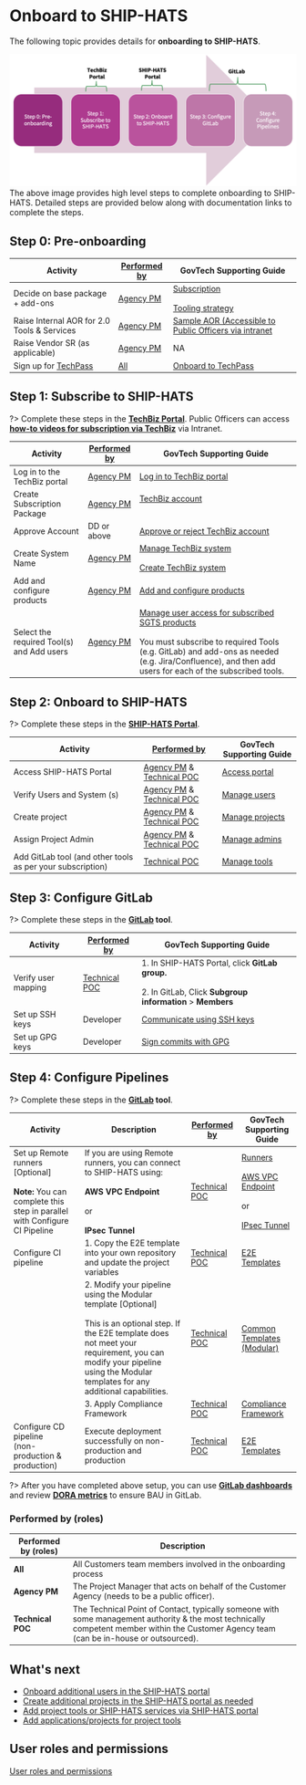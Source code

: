 # Onboard to SHIP-HATS

The following topic provides details for **onboarding to SHIP-HATS**. 

![Onboarding Flow](./images/onboarding-flow.png)
The above image provides high level steps to complete onboarding to SHIP-HATS. Detailed steps are provided below along with documentation links to complete the steps. 

## Step 0: Pre-onboarding

|Activity|[Performed by](#performed-by-roles)|GovTech Supporting Guide|
|---|---|---|
|Decide on base package + add-ons|[Agency PM](#performed-by-roles)|[Subscription](subscription)<br><br>[Tooling strategy](ship-hats-tools)
|Raise Internal AOR for 2.0 Tools & Services|[Agency PM](#performed-by-roles)|[Sample AOR (Accessible to Public Officers via intranet](https://go.gov.sg/sh2indicative)
|Raise Vendor SR (as applicable)|[Agency PM](#performed-by-roles)|NA|
|Sign up for [TechPass](https://portal.techpass.gov.sg/public/home)|[All](#performed-by-roles)|[Onboard to TechPass](https://docs.developer.tech.gov.sg/docs/techpass-user-guide/onboard-public-officers-using-non-se-machines)

## Step 1: Subscribe to SHIP-HATS

?> Complete these steps in the **[TechBiz Portal](https://portal.techbiz.suite.gov.sg/)**. Public Officers can access **[how-to videos for subscription via TechBiz](https://sgdcs.sgnet.gov.sg/sites/IDA-GoSync/gdspdd-ai/ship/Shared%20Documents/Forms/AllItems.aspx?id=%2Fsites%2FIDA-GoSync%2Fgdspdd-ai%2Fship%2FShared%20Documents%2FSHIP-HATS%202%2E0%2FOnboarding%20how-to%20videos)** via Intranet.


|Activity|[Performed by](#performed-by-roles)|GovTech Supporting Guide|  
|---|---|---|
|Log in to the TechBiz portal|[Agency PM](#performed-by-roles)|[Log in to TechBiz portal](https://docs.developer.tech.gov.sg/docs/techbiz-documentation/log-in-to-TechBiz-portal)
|Create Subscription Package|[Agency PM](#performed-by-roles)|[TechBiz account](https://docs.developer.tech.gov.sg/docs/techbiz-documentation/techbiz-account)<br><br>|[Request for TechBiz account](https://docs.developer.tech.gov.sg/docs/techbiz-documentation/request-for-techbiz-account)
|Approve Account|DD or above|[Approve or reject TechBiz account](https://docs.developer.tech.gov.sg/docs/techbiz-documentation/approve-or-reject-techbiz-account)
|Create System Name|[Agency PM](#performed-by-roles)|[Manage TechBiz system](https://docs.developer.tech.gov.sg/docs/techbiz-documentation/manage-techbiz-system)<br><br>[Create TechBiz system](https://docs.developer.tech.gov.sg/docs/techbiz-documentation/create-techbiz-system)
|Add and configure products|[Agency PM](#performed-by-roles)|[Add and configure products](https://docs.developer.tech.gov.sg/docs/techbiz-documentation/add-and-configure-products)
|Select the required Tool(s) and Add users|[Agency PM](#performed-by-roles)|[Manage user access for subscribed SGTS products](https://docs.developer.tech.gov.sg/docs/techbiz-documentation/manage-user-access-subscribed-sgts-products)<br><br>You must subscribe to required Tools (e.g. GitLab) and add-ons as needed (e.g. Jira/Confluence), and then add users for each of the subscribed tools.

## Step 2: Onboard to SHIP-HATS

?> Complete these steps in the **[SHIP-HATS Portal](https://portal.ship.gov.sg/)**.


|Activity|[Performed by](#performed-by-roles)|GovTech Supporting Guide|  
|---|---|---|
|Access SHIP-HATS Portal|[Agency PM](#performed-by-roles) & [Technical POC](#performed-by-roles)|[Access portal](https://docs.developer.tech.gov.sg/docs/ship-hats-portal/access-ship-hats-portal)
|Verify Users and System (s)|[Agency PM](#performed-by-roles) & [Technical POC](#performed-by-roles)|[Manage users](https://docs.developer.tech.gov.sg/docs/ship-hats-portal/manage-users)
|Create project|[Agency PM](#performed-by-roles) & [Technical POC](#performed-by-roles)|[Manage projects](https://docs.developer.tech.gov.sg/docs/ship-hats-portal/manage-projects)
|Assign Project Admin|[Agency PM](#performed-by-roles) & [Technical POC](#performed-by-roles)|[Manage admins](https://docs.developer.tech.gov.sg/docs/ship-hats-portal/manage-admins)
|Add GitLab tool (and other tools as per your subscription)|[Technical POC](#performed-by-roles)|[Manage tools](https://docs.developer.tech.gov.sg/docs/ship-hats-portal/manage-tools)


## Step 3: Configure GitLab

?> Complete these steps in the **[GitLab](https://sgts.gitlab-dedicated.com/) tool**.

|Activity|[Performed by](#performed-by-roles)|GovTech Supporting Guide|  
|---|---|---|
|Verify user mapping|[Technical POC](#performed-by-roles)|1. In SHIP-HATS Portal, click **GitLab group.** <br><br>2. In GitLab, Click **Subgroup information** > **Members**
|Set up SSH keys|Developer|[Communicate using SSH keys](communicate-using-ssh-keys)
|Set up GPG keys|Developer|[Sign commits with GPG](signing-commits-with-gpg)

## Step 4: Configure Pipelines

?> Complete these steps in the **[GitLab](https://sgts.gitlab-dedicated.com/) tool**.

|Activity|Description|[Performed by](#performed-by-roles)|GovTech Supporting Guide|  
|---|---|---|---|
|Set up Remote runners [Optional]<br><br>**Note:** You can complete this step in parallel with Configure CI Pipeline|If you are using Remote runners, you can connect to SHIP-HATS using:<br><br> **AWS VPC Endpoint** <br><br>or<br><br> **IPsec Tunnel**|[Technical POC](#performed-by-roles)|[Runners](runners)<br><br>[AWS VPC Endpoint](aws-vpc-endpoint)<br><br>or <br><br>[IPsec Tunnel](ipsec-tunnel)
|Configure CI pipeline|1. Copy the E2E template into your own repository and update the project variables|[Technical POC](#performed-by-roles)|[E2E Templates](pipeline-templates)
||2. Modify your pipeline using the Modular template [Optional]<br><br>This is an optional step. If the E2E template does not meet your requirement, you can modify your pipeline using the Modular templates for any additional capabilities.|[Technical POC](#performed-by-roles)|[Common Templates (Modular)](pipeline-templates)
||3. Apply Compliance Framework|[Technical POC](#performed-by-roles)|[Compliance Framework](compliance-framework)
|Configure CD pipeline <br>(non-production & production)| Execute deployment successfully on non-production and production|[Technical POC](#performed-by-roles)|[E2E Templates](pipeline-templates)

?> After you have completed above setup, you can use **[GitLab dashboards](dashboards)** and review **[DORA metrics](dashboards)** to ensure BAU in GitLab.


### Performed by (roles)

|Performed by (roles)| Description|  
|---|---|
**All** |All Customers team members involved in the onboarding process
**Agency PM**| The Project Manager that acts on behalf of the Customer Agency (needs to be a public officer).
**Technical POC** |The Technical Point of Contact, typically someone with some management authority & the most technically competent member within the Customer Agency team (can be in-house or outsourced).


## What's next 

- [Onboard additional users in the SHIP-HATS portal](https://docs.developer.tech.gov.sg/docs/ship-hats-portal/onboarding-users)
- [Create additional projects in the SHIP-HATS portal as needed](https://docs.developer.tech.gov.sg/docs/ship-hats-portal/manage-projects)
- [Add project tools or SHIP-HATS services via SHIP-HATS portal](https://docs.developer.tech.gov.sg/docs/ship-hats-portal/manage-tools)
- [Add applications/projects for project tools](https://docs.developer.tech.gov.sg/docs/ship-hats-portal/manage-applications)

## User roles and permissions

[User roles and permissions](user-roles-permissions.md ':include')


<!--

!> **Important:** SA can use the [TechBiz service to subscribe to SHIP-HATS](https://docs.developer.tech.gov.sg/docs/techbiz-documentation/) to [onboard to the SHIP-HATS product](#onboarding-steps).


## Onboarding steps

To onboard or subscribe to SHIP-HATS, the [Subscription Administrator (SA)](#user-roles-and-permissions) must complete the following steps:

|Step|Task|Owner|
|---|---|---|
|1| Review and decide the [Subscription](subscription) required.|[Subscription Administrator (SA)](#user-roles-and-permissions)
|2 |Use the **[TechBiz service to subscribe to SHIP-HATS](https://docs.developer.tech.gov.sg/docs/techbiz-documentation/) to onboard to the SHIP-HATS product**.|  SA

## Post onboarding steps
After you have onboarded or subscribed to the SHIP-HATS product via the TechBiz service, complete the following steps:

|Step|Task|Owner|
|---|---|---|
|1|[Onboard to the SHIP-HATS Portal](https://docs.developer.tech.gov.sg/docs/ship-hats-portal/onboarding-to-portal) <br><br>  If you are using an Internet device to onboard to the SHIP-HATS portal, your device must be [Onboarded to SEED](https://docs.developer.tech.gov.sg/docs/security-suite-for-engineering-endpoint-devices/#/) before SA can [Onboard to the SHIP-HATS Portal](https://docs.developer.tech.gov.sg/docs/ship-hats-portal/onboarding-to-portal).|SA
|2|[Create a project](https://docs.developer.tech.gov.sg/docs/ship-hats-portal/manage-projects) |SA
|3|[Invite a Project Administrator (PA)](https://docs.developer.tech.gov.sg/docs/ship-hats-portal/manage-admins)|SA  
|4|[Provision GitLab](https://docs.developer.tech.gov.sg/docs/ship-hats-portal/manage-tools)|[Project Administrator (PA)](#user-roles-and-permissions)|
|5|[Log in to GitLab on your SEED device](https://docs.developer.tech.gov.sg/docs/ship-hats-tools/gitlab/gitlab-login)<br><br>SHIP-HATS 2.0 GitLab: https://sgts.gitlab-dedicated.com/ |PA|
|6|Navigate to your GitLab group  `https://sgts.gitlab-dedicated.com/WOG/<agencyname>/<groupname>`|PA|
|7|Verify GitLab Group created during TechBiz Subscription onboarding|PA|
|8|[Add SSH Key to securely communicate with GitLab](communicate-using-ssh-keys)|PA
|9|[Add a GPG (for signed commits) from your SEED Device](signing-commits-with-gpg)|PA
|9|Set up Environment Connectivity via [AWS VPC Endpoint](aws-vpc-endpoint) or [IPsec Tunnel](ipsec-tunnel) <br><br> This is an optional step.|PA|
|10|[Set up GitLab Runners](gitlab-runners) <br><br> This is an optional step.|PA
-->

<!--**Topics**
- [Prerequisites](#prerequisites)
- [Subscribing](#subscribing)
-->

<!--
## Prerequisites

- Make sure that you have the required [Subscription](subscription).
- A session is active for 20 minutes. Therefore, we recommend having the following details before clicking the onboarding link that you receive in your email: 
    |Information|Particulars Required|Notes|
    |---|---|---|
    |Details of the Primary and Secondary Subscription Admins|Name<br>Email<br>Mobile Number|For more information, refer to *User roles and permissions* content below.|
    |Details of the Billing contact|Name<br>Email<br>Contact Number<br>Address<br> Sub Business Unit code details|Sub Business Unit (SUB BU) is not your Department code. Please work with your finance team for the SUB BU code.|
    |Approval of the subscription by a MIC (Manager In-Charge).|The approver of the subscription has to be Deputy Director and above for signatory.|None|
    |Approver Details|Name<br>Email<br>Designation|None| 
- The onboarding link only lasts for 14 days. If you require an extension, send an email to [enquiries_ENP@tech.gov.sg](mailto:enquiries_ENP@tech.gov.sg).

## Subscribing 

The following image and table outlines the steps that you must complete to get started with SHIP-HATS. After you have completed these steps, you will need to perform additional steps to onboard to the SHIP-HATS portal and configure the tools that you want to use.  

These tasks may be completed by multiple people in your organization and SHIP-HATS team. However, these tasks must be completed in the specified order. All steps are required unless otherwise noted.
-->
<!--![Onboarding](./images/onboarding-ship-hats.png)-->
<!--
<p align="center">
  <img src="./images/subscribing-ship-hats.png">
</p>

|Step|Task|Owner|
|---|---|---|
|1|[Review the Subscription information](subscription).|Agency|
|2|Use your `gov.sg` email to send a request to [enquiries_ENP@tech.gov.sg](mailto:enquiries_ENP@tech.gov.sg) with the email address of your Primary Subscription Admin (SA).|Agency|
|3|Send onboarding link to the SA via email.|SHIP-HATS|
|4|Open the invitation link on an Internet device, enter the fields, and then submit the onboarding form.|Agency|
|5|Verify the information and send an email with the Memorandum of Understanding (MoU) to the approver nominated in the onboarding form.|SHIP-HATS|
|6|Reply `Approved` after receiving the email.|Agency Approver|
|7|SHIP-HATS Team provisions account for the Primary and Secondary SA.|SHIP-HATS |
|8|Send an email to SAs indicating that their account has been provisioned.|SHIP-HATS |
|9|[Onboard to TechPass](https://docs.developer.tech.gov.sg/docs/techpass-user-guide/onboard-public-officers-using-non-se-machines).|Agency|
|10|[Onboard to SEED](https://docs.developer.tech.gov.sg/docs/security-suite-for-engineering-endpoint-devices/#/).|Agency|
|11|[Onboard to the SHIP-HATS Portal](https://docs.developer.tech.gov.sg/docs/ship-hats-portal/onboarding-to-portal).| Subscription Admin (SA)|

-->



<!--
### What's Next
- [Complete the setup in the SHIP-HATS portal](https://docs.developer.tech.gov.sg/docs/ship-hats-portal/#/onboarding-to-portal)
- [Invite Users via the SHIP-HATS Portal](https://docs.developer.tech.gov.sg/docs/ship-hats-portal/#/manage-users?id=invite-users) 


### Related Topics
- [User roles and permissions](https://docs.developer.tech.gov.sg/docs/ship-hats-portal/#/user-roles-and-permissions)-->

<!--

1. Use gov.sg email to send a request to [enquiries_ENP@tech.gov.sg](mailto:enquiries_ENP@tech.gov.sg) with the email address of your Primary Subscription Admin (SA).  
1. The SA receives the onboarding link via email.
1. Open the invitation link on an Internet device, enter the fields, and then submit the onboarding form. 
1. SHIP-HATS Team verifies the information. 
1. System will send an email with the Memorandum of Understanding (MoU) to the approver nominated in the onboarding form. 
1. Agency's approver is required to reply 'Approved’ after receiving the email. 
1. After approver replies, SHIP-HATS Team provisions the Primary SA and Secondary SA's account. 
1. SAs will receive an email to inform that your account is provisioned. 
1. SAs log into [SHIP-HATS Portal](http://ship.gov.sg) after their accounts have been provisioned and send the [invitation link](https://docs.developer.tech.gov.sg/docs/ship-hats-documentation/#/manage-users?id=invite-users) to their users for them to self-create accounts and approve the user accounts.
-->

